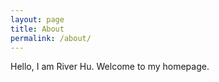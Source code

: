 ```yaml
---
layout: page
title: About
permalink: /about/
---
```


Hello, I am River Hu.
Welcome to my homepage.

